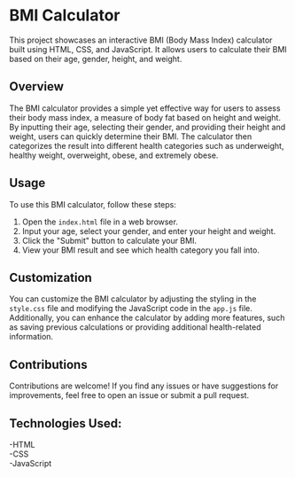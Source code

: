# BMI Calculator

This project showcases an interactive BMI (Body Mass Index) calculator built using HTML, CSS, and JavaScript. It allows users to calculate their BMI based on their age, gender, height, and weight.

## Overview

The BMI calculator provides a simple yet effective way for users to assess their body mass index, a measure of body fat based on height and weight. By inputting their age, selecting their gender, and providing their height and weight, users can quickly determine their BMI. The calculator then categorizes the result into different health categories such as underweight, healthy weight, overweight, obese, and extremely obese.

## Usage

To use this BMI calculator, follow these steps:

1. Open the `index.html` file in a web browser.
2. Input your age, select your gender, and enter your height and weight.
3. Click the "Submit" button to calculate your BMI.
4. View your BMI result and see which health category you fall into.

## Customization

You can customize the BMI calculator by adjusting the styling in the `style.css` file and modifying the JavaScript code in the `app.js` file. Additionally, you can enhance the calculator by adding more features, such as saving previous calculations or providing additional health-related information.
## Contributions
Contributions are welcome! If you find any issues or have suggestions for improvements, feel free to open an issue or submit a pull request.


## Technologies Used:
-HTML<br>
-CSS<br>
-JavaScript<br>
